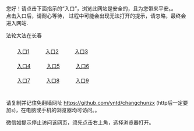 您好！请点击下面指示的“入口”，浏览此网站是安全的，且为您带来平安。。 <br/>
点击入口后，请耐心等待， 过程中可能会出现无法打开的提示，请忽略，最终会进入网站. </br>

法轮大法在长春<br/>
<div style="padding:10px"><a style="margin:20px" target="_blank" href="https://dloveewxopcfd.cloudfront.net/2Qpsp?ubpplxmo" id="ccLink1" rel="nofollow">入口1</a> <a target="_blank" style="margin:20px" href="https://d2ej6kokz9hb1b.cloudfront.net/2Qpsp?hwcsq" id="ccLink2" rel="nofollow">入口2</a> <a style="margin:20px" target="_blank" href="https://d2dvzr0od2l9ou.cloudfront.net/2Qpsp?asbiudp" id="ccLink3" rel="nofollow">入口3</a></div>

<div style="padding:10px" ><a style="margin:20px" target="_blank" href="https://dloveewxopcfd.cloudfront.net/2Qpsp?ubpplxmo" id="ccLink4" rel="nofollow">入口4</a> <a style="margin:20px" href="https://d2ej6kokz9hb1b.cloudfront.net/2Qpsp?hwcsq" target="_blank" id="ccLink5" rel="nofollow">入口5</a> <a style="margin:20px" href="https://d2dvzr0od2l9ou.cloudfront.net/2Qpsp?asbiudp" target="_blank" id="ccLink6" rel="nofollow">入口6</a></div>

<div style="padding:10px"><a style="margin:20px" target="_blank" href="https://dloveewxopcfd.cloudfront.net/2Qpsp?ubpplxmo" id="ccLink7" rel="nofollow">入口7</a> <a style="margin:20px" href="https://d2ej6kokz9hb1b.cloudfront.net/2Qpsp?hwcsq" target="_blank" id="ccLink8" rel="nofollow">入口8</a> <a style="margin:20px" target="_blank" href="https://d2dvzr0od2l9ou.cloudfront.net/2Qpsp?asbiudp" id="ccLink9" rel="nofollow">入口9</a></div>

<br/>



请复制并记住免翻墙网址 https://github.com/yntd/changchunzx (http后一定要加s)，在电脑或手机的浏览器均可访问。。<br/>

微信如提示停止访问该网页，须先点击右上角，选择浏览器打开。
